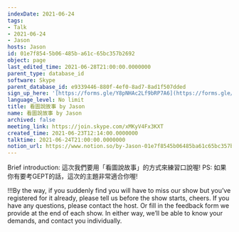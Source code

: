 ```yaml
---
indexDate: 2021-06-24
tags:
- Talk
- 2021-06-24
- Jason
hosts: Jason
id: 01e7f854-5b06-485b-a61c-65bc357b2692
object: page
last_edited_time: 2021-06-28T21:00:00.0000000
parent_type: database_id
software: Skype
parent_database_id: e9339446-880f-4ef0-8ad7-8ad1f507dded
sign_up_here: '[https://forms.gle/Y8pNHAc2Lf9bRP7A6](https://forms.gle/Y8pNHAc2Lf9bRP7A6)'
language_level: No limit
title: 看圖說故事 by Jason
name: 看圖說故事 by Jason
archived: false
meeting_link: https://join.skype.com/xMKyV4Fx3KXT
created_time: 2021-06-23T12:14:00.0000000
talktime: 2021-06-24T21:00:00.0000000
notion_url: https://www.notion.so/by-Jason-01e7f8545b06485ba61c65bc357b2692
---
```




Brief introduction: 這次我們要用「看圖說故事」的方式來練習口說喔!
PS: 如果你有要考GEPT的話，這次的主題非常適合你喔!

!!!By the way, if you suddenly find you will have to miss our show but you’ve registered for it already, please tell us before the show starts, cheers.
If you have any questions, please contact the host. Or fill in the feedback form we provide at the end of each show. In either way, we’ll be able to know your demands, and contact you individually.



